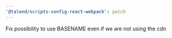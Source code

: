 ```yaml
---
'@talend/scripts-config-react-webpack': patch
---
```


Fix possibility to use BASENAME even if we are not using the cdn
